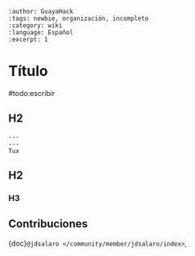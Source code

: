 ```{post} 2023-06-30
:author: GuayaHack
:tags: newbie, organización, incompleto
:category: wiki
:language: Español
:excerpt: 1
```

# Título

#todo:escribir

## H2


```{figure} template.md-data/tux.png
---
---
Tux
```



## H2

### H3

## Contribuciones 

{doc}`@jdsalaro </community/member/jdsalaro/index>`,

